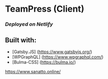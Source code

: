 # TeamPress (Client)
### _Deployed on Netlify_

## Built with:

* [Gatsby.JS] (https://www.gatsbyjs.org/)
* [WPGraphQL] (https://www.wpgraphql.com/)
* [Bulma-CSS] (https://bulma.io/)


https://www.sanatto.online/
